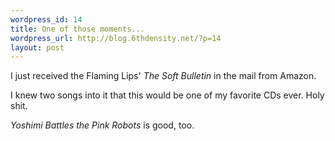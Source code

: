 ```yaml
--- 
wordpress_id: 14
title: One of those moments...
wordpress_url: http://blog.6thdensity.net/?p=14
layout: post
---
```

I just received the Flaming Lips' <i>The Soft Bulletin</i> in the mail from Amazon.

I knew two songs into it that this would be one of my favorite CDs ever.  Holy shit.

<i>Yoshimi Battles the Pink Robots</i> is good, too.
